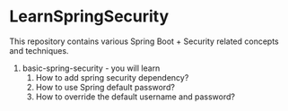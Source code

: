 # LearnSpringSecurity
This repository contains various Spring Boot + Security related concepts and techniques.

1. basic-spring-security - you will learn 
	1. How to add spring security dependency? 
	2. How to use Spring default password?
	3. How to override the default username and password?


